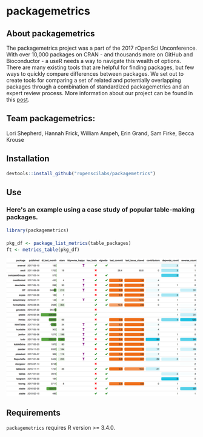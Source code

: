 packagemetrics
================

About packagemetrics
--------------------

The packagemetrics project was a part of the 2017 rOpenSci Unconference. With over 10,000 packages on CRAN - and thousands more on GitHub and Bioconductor - a useR needs a way to navigate this wealth of options. There are many existing tools that are helpful for finding packages, but few ways to quickly compare differences between packages. We set out to create tools for comparing a set of related and potentially overlapping packages through a combination of standardized packagemetrics and an expert review process. More information about our project can be found in this [post](https://ropensci.org/blog/blog/2017/06/27/packagemetrics).

Team packagemetrics:
--------------------

Lori Shepherd, Hannah Frick, William Ampeh, Erin Grand, Sam Firke, Becca Krouse

Installation
------------

``` r
devtools::install_github("ropenscilabs/packagemetrics")
```

Use
---

### Here's an example using a case study of popular table-making packages.

``` r
library(packagemetrics)

pkg_df <- package_list_metrics(table_packages)
ft <- metrics_table(pkg_df)
```

![](README_files/figure-markdown_github-ascii_identifiers/unnamed-chunk-2-1.png)

Requirements
------------

`packagemetrics` requires R version &gt;= 3.4.0.
